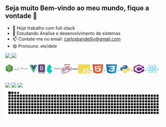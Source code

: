 ## Seja muito Bem-vindo ao meu mundo, fique a vontade 👋

- 🔭 Hoje trabalho com full-stack
- 🌱 Estudando Analise e desenvolvimento de sistemas
- 📫 Contate-me no email: carlosbandelliv@gmail.com
- 😄 Pronouns: ele/dele
<div>
  <a href="https://github.com/carlosbandelli">
  <img height="180em" src="https://github-readme-stats.vercel.app/api?username=carlosbandelli&show_icons=true&theme=dark&include_all_commits=true&count_private=true"/>
  <img height="180em" src="https://github-readme-stats.vercel.app/api/top-langs/?username=carlosbandelli&layout=compact&langs_count=7&theme=dark"/>
</div>


<div style="display: inline_block"><br>
  
  <img align="center" alt="Rafa-Js" height="30" width="40" src="https://raw.githubusercontent.com/devicons/devicon/master/icons/javascript/javascript-plain.svg">
  <img align="center" alt="Rafa-HTML" height="30" width="40" src="https://raw.githubusercontent.com/devicons/devicon/master/icons/html5/html5-original.svg">
  <img align="center" alt="Rafa-CSS" height="30" width="40" src="https://raw.githubusercontent.com/devicons/devicon/master/icons/css3/css3-original.svg"> 
  <img align="left" alt="Node.js" width="26px" src="https://raw.githubusercontent.com/github/explore/80688e429a7d4ef2fca1e82350fe8e3517d3494d/topics/nodejs/nodejs.png" />
  <img align="center" alt="Rafa-Python" height="30" width="40" src="https://raw.githubusercontent.com/devicons/devicon/master/icons/python/python-original.svg">
  <img align="center" alt="Rafa-Csharp" height="30" width="40" src="https://raw.githubusercontent.com/devicons/devicon/master/icons/csharp/csharp-original.svg">
  <img align="left" alt="MySQL" width="26px" src="https://raw.githubusercontent.com/github/explore/80688e429a7d4ef2fca1e82350fe8e3517d3494d/topics/mysql/mysql.png" />
  <img align="left" alt="MongoDB" width="26px" src="https://raw.githubusercontent.com/github/explore/80688e429a7d4ef2fca1e82350fe8e3517d3494d/topics/mongodb/mongodb.png" />
  <img align="center" alt="Rafa-React" height="30" width="40" src="https://raw.githubusercontent.com/devicons/devicon/master/icons/react/react-original.svg">  
  <img align="left" height="30" width="26px" src="https://raw.githubusercontent.com/github/explore/80688e429a7d4ef2fca1e82350fe8e3517d3494d/topics/vue/vue.png"/>
  <img align="left" height="30" width="26px" src="https://github.com/carlosbandelli/carlosbandelli/blob/main/bootstrap-plain-wordmark.svg"/>
  <img align="left" height="30" width="26px" src="https://github.com/carlosbandelli/carlosbandelli/blob/main/bulma-plain.svg"/>
  <img align="left" height="30" width="26px" src="https://github.com/carlosbandelli/carlosbandelli/blob/main/express-original-wordmark.svg"/>
  <img align="left" height="30" width="26px" src="https://github.com/carlosbandelli/carlosbandelli/blob/main/jest-plain.svg"/>
  <img align="left" height="30" width="26px" src="https://github.com/carlosbandelli/carlosbandelli/blob/main/socketio-original-wordmark.svg"/>  
</div>

##

  <div>

<a href="https://www.instagram.com/carlos_bandelli/" target="_blank"><img src="https://img.shields.io/badge/-Instagram-%23E4405F?style=for-the-badge&logo=instagram&logoColor=white" target="_blank"></a>
<a href = "mailto:carlosbandelliv@gmail.com"><img src="https://img.shields.io/badge/-Gmail-%23333?style=for-the-badge&logo=gmail&logoColor=white" target="_blank"></a>
<a href="https://www.linkedin.com/in/carlos-bandelli/" target="_blank"><img src="https://img.shields.io/badge/-LinkedIn-%230077B5?style=for-the-badge&logo=linkedin&logoColor=white" target="_blank"></a>
![Snake animation](https://github.com/carlosbandelli/carlosbandelli/blob/output/github-contribution-grid-snake.svg)

</div>
